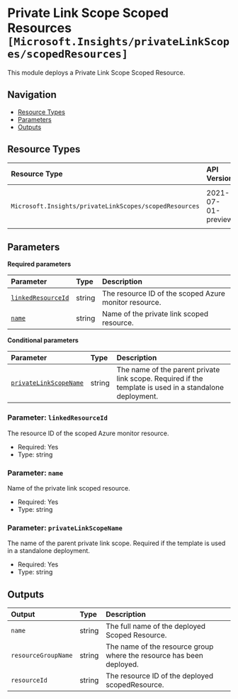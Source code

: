 # Private Link Scope Scoped Resources `[Microsoft.Insights/privateLinkScopes/scopedResources]`

This module deploys a Private Link Scope Scoped Resource.

## Navigation

- [Resource Types](#Resource-Types)
- [Parameters](#Parameters)
- [Outputs](#Outputs)

## Resource Types

| Resource Type | API Version | References |
| :-- | :-- | :-- |
| `Microsoft.Insights/privateLinkScopes/scopedResources` | 2021-07-01-preview | <ul style="padding-left: 0px;"><li>[AzAdvertizer](https://www.azadvertizer.net/azresourcetypes/microsoft.insights_privatelinkscopes_scopedresources.html)</li><li>[Template reference](https://learn.microsoft.com/en-us/azure/templates/Microsoft.Insights/2021-07-01-preview/privateLinkScopes/scopedResources)</li></ul> |

## Parameters

**Required parameters**

| Parameter | Type | Description |
| :-- | :-- | :-- |
| [`linkedResourceId`](#parameter-linkedresourceid) | string | The resource ID of the scoped Azure monitor resource. |
| [`name`](#parameter-name) | string | Name of the private link scoped resource. |

**Conditional parameters**

| Parameter | Type | Description |
| :-- | :-- | :-- |
| [`privateLinkScopeName`](#parameter-privatelinkscopename) | string | The name of the parent private link scope. Required if the template is used in a standalone deployment. |

### Parameter: `linkedResourceId`

The resource ID of the scoped Azure monitor resource.

- Required: Yes
- Type: string

### Parameter: `name`

Name of the private link scoped resource.

- Required: Yes
- Type: string

### Parameter: `privateLinkScopeName`

The name of the parent private link scope. Required if the template is used in a standalone deployment.

- Required: Yes
- Type: string

## Outputs

| Output | Type | Description |
| :-- | :-- | :-- |
| `name` | string | The full name of the deployed Scoped Resource. |
| `resourceGroupName` | string | The name of the resource group where the resource has been deployed. |
| `resourceId` | string | The resource ID of the deployed scopedResource. |
